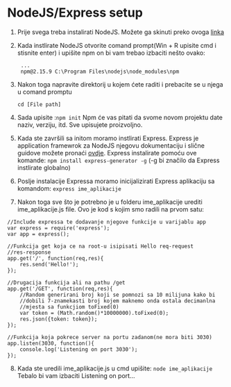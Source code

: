 
NodeJS/Express setup
===================

1. Prije svega treba instalirati NodeJS. Možete ga skinuti preko ovoga [linka ](https://nodejs.org/dist/v4.5.0/node-v4.5.0-x64.msi)

2. Kada instlirate NodeJS otvorite comand prompt(Win + R upisite cmd i stisnite enter) i upišite npm on bi vam trebao izbaciti nešto ovako: 
	
		...
		npm@2.15.9 C:\Program Files\nodejs\node_modules\npm

3. Nakon toga napravite direktorij u kojem ćete raditi i prebacite se u njega u comand promptu
	
	```cd [File path]```

4. Sada upisite :```npm init``` Npm će vas pitati da svome novom projektu date naziv, verziju, itd. Sve upisujete proizvoljno.

5. Kada ste završili sa initom moramo instlirati Express. Express je application framewrok za NodeJS njegovu dokumentaciju i slične guidove možete pronaći [ovdje](http://expressjs.com/en/guide/routing.html). Express instalirate pomoću ove komande: ```npm install express-generator -g``` (-g bi značilo da Express instlirate globalno)

6. Poslje instalacije Expressa moramo inicijalizirati Express aplikaciju sa komandom: ```express ime_aplikacije```

7. Nakon toga sve što je potrebno je u folderu ime_aplikacije urediti ime_aplikacije.js file. Ovo je kod s kojim smo radili na prvom satu: 

~~~~    
//Include expressa te dodavanje njegove funkcije u varijablu app
var express = require('express');
var app = express();

//Funkcija get koja ce na root-u isipisati Hello req-request 
//res-response
app.get('/', function(req,res){
	res.send('Hello!');
});

//Drugacija funkcija ali na pathu /get
app.get('/GET', function(req,res){
	//Random generirani broj koji se pomnozi sa 10 milijuna kako bi 
	//dobili 7-znamekasti broj kojem maknemo onda ostala decimanlna
	//mjesta sa funkcjiom toFixed(0)
	var token = (Math.random()*10000000).toFixed(0);
	res.json({token: token});
});

//Funkcija koja pokrece server na portu zadanom(ne mora biti 3030)
app.listen(3030, function(){
	console.log('Listening on port 3030');
});
~~~~ 

8. Kada ste uredili ime_aplikacije.js u cmd upišite: ```node ime_aplikacije``` 
Tebalo bi vam izbaciti Listening on port...

	